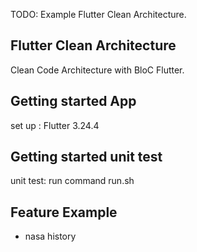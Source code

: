 <!--
This README describes the package. If you publish this package to pub.dev,
this README's contents appear on the landing page for your package.

For information about how to write a good package README, see the guide for
[writing package pages](https://dart.dev/tools/pub/writing-package-pages).

For general information about developing packages, see the Dart guide for
[creating packages](https://dart.dev/guides/libraries/create-packages)
and the Flutter guide for
[developing packages and plugins](https://flutter.dev/to/develop-packages).
-->

TODO: Example Flutter Clean Architecture.

## Flutter Clean Architecture

Clean Code Architecture with BloC Flutter.

## Getting started App

set up : Flutter 3.24.4

## Getting started unit test

unit test: run command run.sh

## Feature Example

- nasa history
